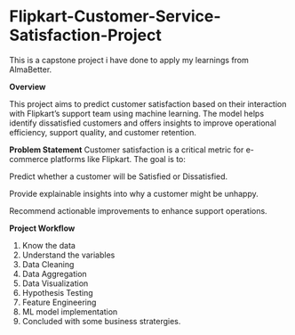 # Flipkart-Customer-Service-Satisfaction-Project
This is a capstone project i have done to apply my learnings from AlmaBetter.

**Overview**

This project aims to predict customer satisfaction based on their interaction with Flipkart’s support team using machine learning. The model helps identify dissatisfied customers and offers insights to improve operational efficiency, support quality, and customer retention.

**Problem Statement**
Customer satisfaction is a critical metric for e-commerce platforms like Flipkart. The goal is to:

Predict whether a customer will be Satisfied or Dissatisfied.

Provide explainable insights into why a customer might be unhappy.

Recommend actionable improvements to enhance support operations.

**Project Workflow**
1. Know the data
2. Understand the variables
3. Data Cleaning
4. Data Aggregation
5. Data Visualization
6. Hypothesis Testing
7. Feature Engineering
8. ML model implementation
9. Concluded with some business stratergies.
